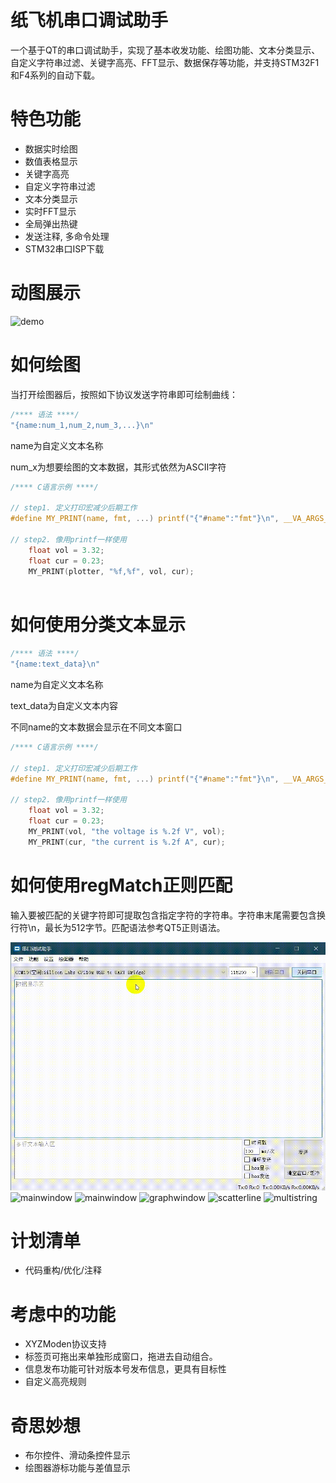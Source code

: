 # 纸飞机串口调试助手
  一个基于QT的串口调试助手，实现了基本收发功能、绘图功能、文本分类显示、自定义字符串过滤、关键字高亮、FFT显示、数据保存等功能，并支持STM32F1和F4系列的自动下载。

# 特色功能
  - 数据实时绘图
  - 数值表格显示
  - 关键字高亮
  - 自定义字符串过滤
  - 文本分类显示
  - 实时FFT显示
  - 全局弹出热键
  - 发送注释, 多命令处理
  - STM32串口ISP下载

# 动图展示
![demo](screenshoot/demo.gif)
# 如何绘图
当打开绘图器后，按照如下协议发送字符串即可绘制曲线：
```c
/**** 语法 ****/
"{name:num_1,num_2,num_3,...}\n"
```
name为自定义文本名称

num_x为想要绘图的文本数据，其形式依然为ASCII字符

```c
/**** C语言示例 ****/

// step1. 定义打印宏减少后期工作
#define MY_PRINT(name, fmt, ...) printf("{"#name":"fmt"}\n", __VA_ARGS__)

// step2. 像用printf一样使用
    float vol = 3.32;
    float cur = 0.23;
    MY_PRINT(plotter, "%f,%f", vol, cur);
    
```

# 如何使用分类文本显示
```c
/**** 语法 ****/
"{name:text_data}\n"
```
name为自定义文本名称

text_data为自定义文本内容

不同name的文本数据会显示在不同文本窗口
```c
/**** C语言示例 ****/

// step1. 定义打印宏减少后期工作
#define MY_PRINT(name, fmt, ...) printf("{"#name":"fmt"}\n", __VA_ARGS__)

// step2. 像用printf一样使用
    float vol = 3.32;
    float cur = 0.23;
    MY_PRINT(vol, "the voltage is %.2f V", vol);
    MY_PRINT(cur, "the current is %.2f A", cur);
```

# 如何使用regMatch正则匹配

输入要被匹配的关键字符即可提取包含指定字符的字符串。字符串末尾需要包含换行符\n，最长为512字节。匹配语法参考QT5正则语法。

![demo1](screenshoot/demo1.gif)
![mainwindow](screenshoot/mainwindow.png)
![mainwindow](screenshoot/mainwindow2.jpg)
![graphwindow](screenshoot/graphwindow.png)
![scatterline](screenshoot/scatterline.png)
![multistring](screenshoot/multistring.png)


# 计划清单
  - 代码重构/优化/注释
  
# 考虑中的功能
  - XYZModen协议支持
  - 标签页可拖出来单独形成窗口，拖进去自动组合。
  - 信息发布功能可针对版本号发布信息，更具有目标性
  - 自定义高亮规则

# 奇思妙想
  - 布尔控件、滑动条控件显示
  - 绘图器游标功能与差值显示

